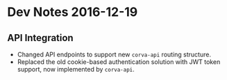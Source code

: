 # Dev Notes 2016-12-19

## API Integration

* Changed API endpoints to support new `corva-api` routing structure.
* Replaced the old cookie-based authentication solution with JWT token support, now implemented by `corva-api`.
 
